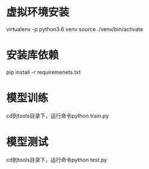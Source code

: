 # 虚拟环境安装
virtualenv -p python3.6 venv
source ./venv/bin/activate
# 安装库依赖
pip install -r requiremenets.txt

# 模型训练
cd到tools目录下，运行命令python train.py

# 模型测试
cd到tools目录下，运行命令python test.py
